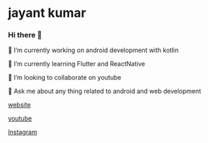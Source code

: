 # jayant kumar

### Hi there 👋

🔭 I’m currently working on android development with kotlin

🌱 I’m currently learning Flutter and ReactNative

👯 I’m looking to collaborate on youtube

💬 Ask me about any thing related to android and web development

<a href="http://www.codingwithjks.tech/"> website </a>

 <a href="https://www.youtube.com/channel/UCh-Fj7SM6f2QrF6Ans6pUqQ?view_as=subscriber"> youtube </a>

<a href="https://www.instagram.com/programming_simplified/"> Instagram </a>


